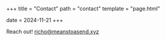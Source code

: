 +++
title = "Contact"
path = "contact"
template = "page.html"

date = 2024-11-21
+++

Reach out! [richo@meanstoasend.xyz](richo@meanstoasend.xyz)
